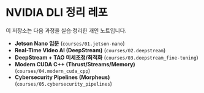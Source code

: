 # NVIDIA DLI 정리 레포

이 저장소는 다음 과정을 실습·정리한 개인 노트입니다.

- **Jetson Nano 입문** (`courses/01.jetson-nano`)
- **Real-Time Video AI (DeepStream)** (`courses/02.deepstream`)
- **DeepStream + TAO 미세조정/최적화** (`courses/03.deepstream_fine-tuning`)
- **Modern CUDA C++ (Thrust/Streams/Memory)** (`courses/04.modern_cuda_cpp`)
- **Cybersecurity Pipelines (Morpheus)** (`courses/05.cybersecurity_pipelines`)